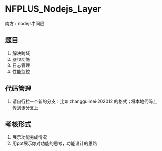 # NFPLUS_Nodejs_Layer
南方+ nodejs中间层

## 题目
1. 解决跨域
2. 鉴权功能
3. 日志管理
4. 性能监控

## 代码管理
1. 请自行拉一个新的分支：比如 zhangguimei-202012 的格式；将本地代码上传到该分支上

## 考核形式
1. 展示功能完成情况
2. 用ppt展示你对功能的思考，功能设计的思路
